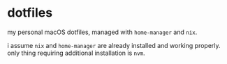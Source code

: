 # dotfiles

my personal macOS dotfiles, managed with `home-manager` and `nix`.

i assume `nix` and `home-manager` are already installed and working properly. only thing requiring additional installation is `nvm`.
